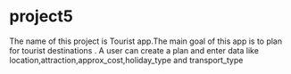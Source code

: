 # project5
The name of this project is Tourist app.The main goal of this app is to plan for tourist destinations . A user can create a plan and enter data like location,attraction,approx_cost,holiday_type and transport_type
